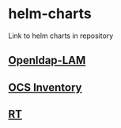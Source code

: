 # helm-charts
Link to helm charts in repository

## [Openldap-LAM](https://github.com/danilonicioka/openldap-lam)

## [OCS Inventory](https://github.com/danilonicioka/ocs)

## [RT](https://github.com/danilonicioka/rt)
